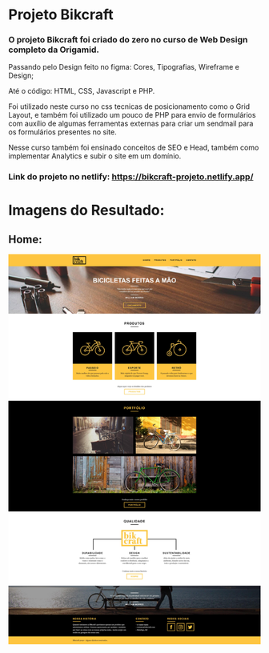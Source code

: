 # Projeto Bikcraft
### O projeto Bikcraft foi criado do zero no curso de Web Design completo da Origamid.

Passando pelo Design feito no figma: Cores, Tipografias, Wireframe e Design;

Até o código: HTML, CSS, Javascript e PHP.

Foi utilizado neste curso no css tecnicas de posicionamento como o Grid Layout, e também foi utilizado um pouco de PHP para envio de formulários com auxílio de algumas ferramentas externas para criar um sendmail para os formulários presentes no site.

Nesse curso também foi ensinado conceitos de SEO e Head, também como implementar Analytics e subir o site em um domínio.

### Link do projeto no netlify: https://bikcraft-projeto.netlify.app/

# Imagens do Resultado:

## Home:

![](img/foto1.jpeg)
